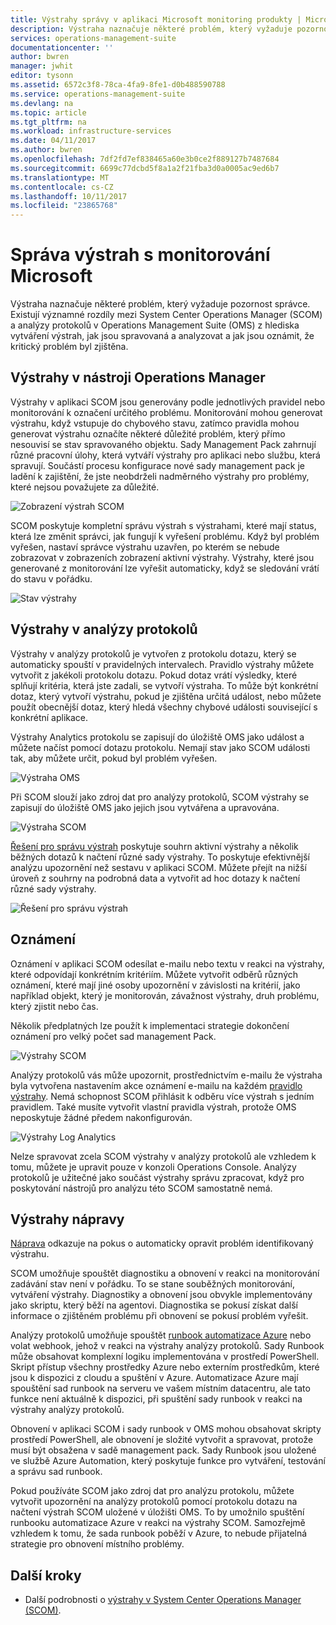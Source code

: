 ```yaml
---
title: Výstrahy správy v aplikaci Microsoft monitoring produkty | Microsoft Docs
description: Výstraha naznačuje některé problém, který vyžaduje pozornost správce.  Tento článek popisuje rozdíly v tom, jak jsou výstrahy vytvořit a spravovat v System Center Operations Manager (SCOM) a analýzy protokolů a obsahuje osvědčené postupy v využívat tyto dva produkty pro správu výstrah strategie hybridní.
services: operations-management-suite
documentationcenter: ''
author: bwren
manager: jwhit
editor: tysonn
ms.assetid: 6572c3f8-78ca-4fa9-8fe1-d0b488590788
ms.service: operations-management-suite
ms.devlang: na
ms.topic: article
ms.tgt_pltfrm: na
ms.workload: infrastructure-services
ms.date: 04/11/2017
ms.author: bwren
ms.openlocfilehash: 7df2fd7ef838465a60e3b0ce2f889127b7487684
ms.sourcegitcommit: 6699c77dcbd5f8a1a2f21fba3d0a0005ac9ed6b7
ms.translationtype: MT
ms.contentlocale: cs-CZ
ms.lasthandoff: 10/11/2017
ms.locfileid: "23865768"
---
```

# <a name="managing-alerts-with-microsoft-monitoring"></a>Správa výstrah s monitorování Microsoft
Výstraha naznačuje některé problém, který vyžaduje pozornost správce.  Existují významné rozdíly mezi System Center Operations Manager (SCOM) a analýzy protokolů v Operations Management Suite (OMS) z hlediska vytváření výstrah, jak jsou spravovaná a analyzovat a jak jsou oznámit, že kritický problém byl zjištěna.

## <a name="alerts-in-operations-manager"></a>Výstrahy v nástroji Operations Manager
Výstrahy v aplikaci SCOM jsou generovány podle jednotlivých pravidel nebo monitorování k označení určitého problému.  Monitorování mohou generovat výstrahu, když vstupuje do chybového stavu, zatímco pravidla mohou generovat výstrahu označíte některé důležité problém, který přímo nesouvisí se stav spravovaného objektu.  Sady Management Pack zahrnují různé pracovní úlohy, která vytváří výstrahy pro aplikaci nebo službu, která spravují.  Součástí procesu konfigurace nové sady management pack je ladění k zajištění, že jste neobdrželi nadměrného výstrahy pro problémy, které nejsou považujete za důležité.

![Zobrazení výstrah SCOM](media/operations-management-suite-monitoring-alerts/scom-alert-view.png)

SCOM poskytuje kompletní správu výstrah s výstrahami, které mají status, která lze změnit správci, jak fungují k vyřešení problému.  Když byl problém vyřešen, nastaví správce výstrahu uzavřen, po kterém se nebude zobrazovat v zobrazeních zobrazení aktivní výstrahy.  Výstrahy, které jsou generované z monitorování lze vyřešit automaticky, když se sledování vrátí do stavu v pořádku.

![Stav výstrahy](media/operations-management-suite-monitoring-alerts/scom-alert-status.png)

## <a name="alerts-in-log-analytics"></a>Výstrahy v analýzy protokolů
Výstrahy v analýzy protokolů je vytvořen z protokolu dotazu, který se automaticky spouští v pravidelných intervalech.  Pravidlo výstrahy můžete vytvořit z jakékoli protokolu dotazu.  Pokud dotaz vrátí výsledky, které splňují kritéria, která jste zadali, se vytvoří výstraha.  To může být konkrétní dotaz, který vytvoří výstrahu, pokud je zjištěna určitá událost, nebo můžete použít obecnější dotaz, který hledá všechny chybové události související s konkrétní aplikace.

Výstrahy Analytics protokolu se zapisují do úložiště OMS jako událost a můžete načíst pomocí dotazu protokolu.  Nemají stav jako SCOM události tak, aby můžete určit, pokud byl problém vyřešen.

![Výstraha OMS](media/operations-management-suite-monitoring-alerts/oms-alert.png)

Při SCOM slouží jako zdroj dat pro analýzy protokolů, SCOM výstrahy se zapisují do úložiště OMS jako jejich jsou vytvářena a upravována.  

![Výstraha SCOM](media/operations-management-suite-monitoring-alerts/scom-alert.png)

[Řešení pro správu výstrah](http://technet.microsoft.com/library/mt484092.aspx) poskytuje souhrn aktivní výstrahy a několik běžných dotazů k načtení různé sady výstrahy.  To poskytuje efektivnější analýzu upozornění než sestavu v aplikaci SCOM.  Můžete přejít na nižší úroveň z souhrny na podrobná data a vytvořit ad hoc dotazy k načtení různé sady výstrahy.

![Řešení pro správu výstrah](media/operations-management-suite-monitoring-alerts/alert-management.png)

## <a name="notifications"></a>Oznámení
Oznámení v aplikaci SCOM odesílat e-mailu nebo textu v reakci na výstrahy, které odpovídají konkrétním kritériím.  Můžete vytvořit odběrů různých oznámení, které mají jiné osoby upozornění v závislosti na kritérií, jako například objekt, který je monitorován, závažnost výstrahy, druh problému, který zjistit nebo čas.

Několik předplatných lze použít k implementaci strategie dokončení oznámení pro velký počet sad management Pack.

![Výstrahy SCOM](media/operations-management-suite-monitoring-alerts/alerts-overview-scom.png)

Analýzy protokolů vás může upozornit, prostřednictvím e-mailu že výstraha byla vytvořena nastavením akce oznámení e-mailu na každém [pravidlo výstrahy](http://technet.microsoft.com/library/mt614775.aspx).  Nemá schopnost SCOM přihlásit k odběru více výstrah s jedním pravidlem.  Také musíte vytvořit vlastní pravidla výstrah, protože OMS neposkytuje žádné předem nakonfigurován.

![Výstrahy Log Analytics](media/operations-management-suite-monitoring-alerts/alerts-overview-oms.png)

Nelze spravovat zcela SCOM výstrahy v analýzy protokolů ale vzhledem k tomu, můžete je upravit pouze v konzoli Operations Console.  Analýzy protokolů je užitečné jako součást výstrahy správu zpracovat, když pro poskytování nástrojů pro analýzu této SCOM samostatně nemá.

## <a name="alert-remediation"></a>Výstrahy nápravy
[Náprava](http://technet.microsoft.com/library/mt614775.aspx) odkazuje na pokus o automaticky opravit problém identifikovaný výstrahu.

SCOM umožňuje spouštět diagnostiku a obnovení v reakci na monitorování zadávání stav není v pořádku.  To se stane souběžných monitorování, vytváření výstrahy.  Diagnostiky a obnovení jsou obvykle implementovány jako skriptu, který běží na agentovi.  Diagnostika se pokusí získat další informace o zjištěném problému při obnovení se pokusí problém vyřešit.

Analýzy protokolů umožňuje spouštět [runbook automatizace Azure](https://azure.microsoft.com/documentation/services/automation/) nebo volat webhook, jehož v reakci na výstrahy analýzy protokolů.  Sady Runbook může obsahovat komplexní logiku implementována v prostředí PowerShell.  Skript přístup všechny prostředky Azure nebo externím prostředkům, které jsou k dispozici z cloudu a spuštění v Azure.  Automatizace Azure mají spouštění sad runbook na serveru ve vašem místním datacentru, ale tato funkce není aktuálně k dispozici, při spuštění sady runbook v reakci na výstrahy analýzy protokolů.

Obnovení v aplikaci SCOM i sady runbook v OMS mohou obsahovat skripty prostředí PowerShell, ale obnovení je složité vytvořit a spravovat, protože musí být obsažena v sadě management pack.  Sady Runbook jsou uložené ve službě Azure Automation, který poskytuje funkce pro vytváření, testování a správu sad runbook.

Pokud používáte SCOM jako zdroj dat pro analýzu protokolu, můžete vytvořit upozornění na analýzy protokolů pomocí protokolu dotazu na načtení výstrah SCOM uložené v úložišti OMS.  To by umožnilo spuštění runbooku automatizace Azure v reakci na výstrahy SCOM.  Samozřejmě vzhledem k tomu, že sada runbook poběží v Azure, to nebude přijatelná strategie pro obnovení místního problémy.

## <a name="next-steps"></a>Další kroky
* Další podrobnosti o [výstrahy v System Center Operations Manager (SCOM)](https://technet.microsoft.com/library/hh212913.aspx).

